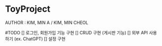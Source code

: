 # ToyProject

AUTHOR : KIM, MIN A / KIM, MIN CHEOL

#TODO
[] 로그인, 회원가입 기능 구현
[] CRUD 구현 (게시판 기능)
[] 외부 API 사용하기 (ex. ChatGPT)
[] 설정 구현
